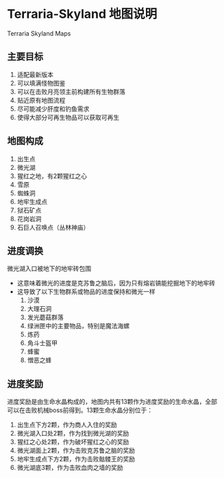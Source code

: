 # Terraria-Skyland 地图说明

Terraria Skyland Maps

## 主要目标

1. 适配最新版本
1. 可以填满怪物图鉴
1. 可以在击败月亮领主前构建所有生物群落
1. 贴近原有地图流程
1. 尽可能减少肝度和钓鱼需求
1. 使得大部分可再生物品可以获取可再生

## 地图构成

1. 出生点
1. 微光湖
1. 猩红之地，有2颗猩红之心
1. 雪原
1. 蜘蛛洞
1. 地牢生成点
1. 狱石矿点
1. 花岗岩洞
1. 石巨人召唤点（丛林神庙）

## 进度调换

微光湖入口被地下的地牢砖包围

- 这意味着微光的进度是克苏鲁之脑后，因为只有熔岩镐能挖掘地下的地牢砖
- 这导致了以下生物群系或物品的进度保持和微光一样
    1. 沙漠
    1. 大理石洞
    1. 发光蘑菇群落
    1. 绿洲匣中的主要物品，特别是魔法海螺
    1. 炼药
    1. 角斗士盔甲
    1. 蜂蜜
    1. 憎恶之蜂

## 进度奖励

进度奖励是由生命水晶构成的，地图内共有13颗作为进度奖励的生命水晶，全部可以在击败机械boss前得到。13颗生命水晶分别位于：

1. 出生点下方2颗，作为商人入住的奖励
1. 微光湖入口处2颗，作为找到微光湖的奖励
1. 猩红之心处2颗，作为破坏猩红之心的奖励
1. 微光湖面上2颗，作为击败克苏鲁之脑的奖励
1. 地牢生成点下方2颗，作为击败骷髅王的奖励
1. 微光湖底3颗，作为击败血肉之墙的奖励

